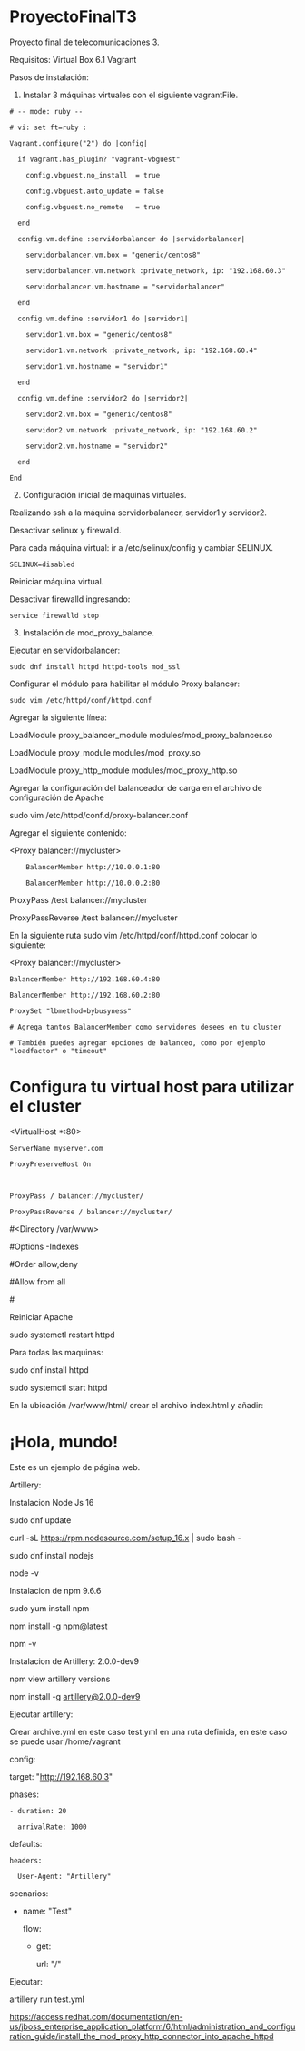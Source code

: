# ProyectoFinalT3
Proyecto final de telecomunicaciones 3. 

Requisitos:
Virtual Box 6.1
Vagrant

Pasos de instalación:

1. Instalar 3 máquinas virtuales con el siguiente vagrantFile.

```
# -- mode: ruby -- 

# vi: set ft=ruby : 

Vagrant.configure("2") do |config| 

  if Vagrant.has_plugin? "vagrant-vbguest" 

    config.vbguest.no_install  = true 

    config.vbguest.auto_update = false 

    config.vbguest.no_remote   = true 

  end 

  config.vm.define :servidorbalancer do |servidorbalancer| 

    servidorbalancer.vm.box = "generic/centos8" 

    servidorbalancer.vm.network :private_network, ip: "192.168.60.3" 

    servidorbalancer.vm.hostname = "servidorbalancer" 

  end 

  config.vm.define :servidor1 do |servidor1| 

    servidor1.vm.box = "generic/centos8" 

    servidor1.vm.network :private_network, ip: "192.168.60.4" 

    servidor1.vm.hostname = "servidor1" 

  end 

  config.vm.define :servidor2 do |servidor2| 

    servidor2.vm.box = "generic/centos8" 

    servidor2.vm.network :private_network, ip: "192.168.60.2" 

    servidor2.vm.hostname = "servidor2" 

  end 

End 
```

2. Configuración inicial de máquinas virtuales.

Realizando ssh a la máquina servidorbalancer, servidor1 y servidor2.

Desactivar selinux y firewalld. 

Para cada máquina virtual: ir a /etc/selinux/config y cambiar SELINUX.
```
SELINUX=disabled 
```

Reiniciar máquina virtual. 

Desactivar firewalld ingresando:

```
service firewalld stop
```

 

 

3. Instalación de mod_proxy_balance. 

Ejecutar en servidorbalancer:
```
sudo dnf install httpd httpd-tools mod_ssl 
```

Configurar el módulo para habilitar el módulo Proxy balancer:

```
sudo vim /etc/httpd/conf/httpd.conf 
```
Agregar la siguiente línea:

LoadModule proxy_balancer_module modules/mod_proxy_balancer.so 

LoadModule proxy_module modules/mod_proxy.so 

LoadModule proxy_http_module modules/mod_proxy_http.so 

Agregar la configuración del balanceador de carga en el archivo de configuración de Apache 

sudo vim /etc/httpd/conf.d/proxy-balancer.conf 

Agregar el siguiente contenido: 

<Proxy balancer://mycluster> 

        BalancerMember http://10.0.0.1:80 

        BalancerMember http://10.0.0.2:80 

</Proxy> 

 

ProxyPass /test balancer://mycluster 

ProxyPassReverse /test balancer://mycluster 

 

En la siguiente ruta sudo vim /etc/httpd/conf/httpd.conf colocar lo siguiente: 

 

<Proxy balancer://mycluster> 

    BalancerMember http://192.168.60.4:80 

    BalancerMember http://192.168.60.2:80 

    ProxySet "lbmethod=bybusyness" 

    # Agrega tantos BalancerMember como servidores desees en tu cluster 

    # También puedes agregar opciones de balanceo, como por ejemplo "loadfactor" o "timeout" 

</Proxy> 

 

# Configura tu virtual host para utilizar el cluster 

<VirtualHost *:80> 

    ServerName myserver.com 

    ProxyPreserveHost On 

 

    ProxyPass / balancer://mycluster/ 

    ProxyPassReverse / balancer://mycluster/ 

 

#<Directory /var/www> 

#Options -Indexes 

#Order allow,deny 

#Allow from all 

#</Directory> 

</VirtualHost> 

 

Reiniciar Apache 

sudo systemctl restart httpd 

 

 

Para todas las maquinas: 

sudo dnf install httpd 

sudo systemctl start httpd 

En la ubicación /var/www/html/ crear el archivo index.html y añadir: 

<!DOCTYPE html> 

<html> 

<head> 

  <title>¡Hola, mundo!</title> 

</head> 

<body> 

  <h1>¡Hola, mundo!</h1> 

  <p>Este es un ejemplo de página web.</p> 

</body> 

</html> 

 

Artillery: 

Instalacion Node Js 16 

sudo dnf update 

curl -sL https://rpm.nodesource.com/setup_16.x | sudo bash - 

sudo dnf install nodejs 

node -v 

 

Instalacion de npm 9.6.6 

sudo yum install npm 

npm install -g npm@latest 

npm -v 

 

Instalacion de Artillery: 2.0.0-dev9 

npm view artillery versions 

npm install -g artillery@2.0.0-dev9 

 

Ejecutar artillery: 

Crear archive.yml en este caso test.yml en una ruta definida, en este caso se puede usar /home/vagrant 

 

config: 

  target: "http://192.168.60.3" 

  phases: 

    - duration: 20 

      arrivalRate: 1000 

  defaults: 

    headers: 

      User-Agent: "Artillery" 

scenarios: 

  - name: "Test" 

    flow: 

      - get: 

          url: "/" 

Ejecutar: 

artillery run test.yml 

 
https://access.redhat.com/documentation/en-us/jboss_enterprise_application_platform/6/html/administration_and_configuration_guide/install_the_mod_proxy_http_connector_into_apache_httpd 

 
